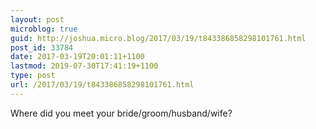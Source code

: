 ```yaml
---
layout: post
microblog: true
guid: http://joshua.micro.blog/2017/03/19/t843386858298101761.html
post_id: 33784
date: 2017-03-19T20:01:11+1100
lastmod: 2019-07-30T17:41:19+1100
type: post
url: /2017/03/19/t843386858298101761.html
---
```

Where did you meet your bride/groom/husband/wife?
